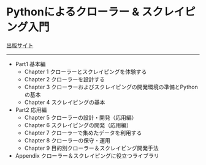 # Pythonによるクローラー & スクレイピング入門

[出版サイト](https://www.shoeisha.co.jp/book/detail/9784798149127)

---

- Part1 基本編
  - Chapter 1 クローラーとスクレイピングを体験する
  - Chapter 2 クローラーを設計する
  - Chapter 3 クローラーおよびスクレイピングの開発環境の準備とPythonの基本
  - Chapter 4 スクレイピングの基本
- Part2 応用編
  - Chapter 5 クローラーの設計・開発（応用編）
  - Chapter 6 スクレイピングの開発（応用編）
  - Chapter 7 クローラーで集めたデータを利用する
  - Chapter 8 クローラーの保守・運用
  - Chapter 9 目的別クローラー＆スクレイピング開発手法
- Appendix クローラー＆スクレイピングに役立つライブラリ
